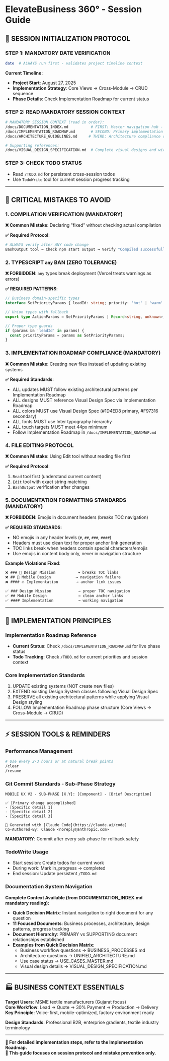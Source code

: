 # ElevateBusiness 360° - Session Guide

## 🚀 SESSION INITIALIZATION PROTOCOL

### **STEP 1: MANDATORY DATE VERIFICATION**
```bash
date  # ALWAYS run first - validates project timeline context
```

**Current Timeline:**
- **Project Start**: August 27, 2025
- **Implementation Strategy**: Core Views → Cross-Module → CRUD sequence
- **Phase Details**: Check Implementation Roadmap for current status

### **STEP 2: READ MANDATORY SESSION CONTEXT**
```bash
# MANDATORY SESSION CONTEXT (read in order):
/docs/DOCUMENTATION_INDEX.md          # FIRST: Master navigation hub - all documents and Quick Decision Matrix  
/docs/IMPLEMENTATION_ROADMAP.md       # SECOND: Primary implementation roadmap with streamlined phases
/docs/ARCHITECTURE_GUIDELINES.md     # THIRD: Architecture compliance rules (MANDATORY for all coding sessions)

# Supporting references:
/docs/VISUAL_DESIGN_SPECIFICATION.md  # Complete visual designs and wireframes
```

### **STEP 3: CHECK TODO STATUS**
- Read `/TODO.md` for persistent cross-session todos
- Use `TodoWrite` tool for current session progress tracking

---

## 🚨 CRITICAL MISTAKES TO AVOID

### **1. COMPILATION VERIFICATION (MANDATORY)**
**❌ Common Mistake**: Declaring "fixed" without checking actual compilation

**✅ Required Protocol**:
```bash
# ALWAYS verify after ANY code change
BashOutput tool → Check npm start output → Verify "Compiled successfully!"
```

### **2. TYPESCRIPT `any` BAN (ZERO TOLERANCE)**
**❌ FORBIDDEN**: `any` types break deployment (Vercel treats warnings as errors)

**✅ REQUIRED PATTERNS**:
```typescript
// Business domain-specific types
interface SetPriorityParams { leadId: string; priority: 'hot' | 'warm' | 'cold'; }

// Union types with fallback
export type ActionParams = SetPriorityParams | Record<string, unknown>;

// Proper type guards
if (params && 'leadId' in params) {
  const priorityParams = params as SetPriorityParams;
}
```

### **3. IMPLEMENTATION ROADMAP COMPLIANCE (MANDATORY)**
**❌ Common Mistake**: Creating new files instead of updating existing systems

**✅ Required Standards**:
- ALL updates MUST follow existing architectural patterns per Implementation Roadmap
- ALL designs MUST reference Visual Design Spec via Implementation Roadmap
- ALL colors MUST use Visual Design Spec (#1D4ED8 primary, #F97316 secondary)
- ALL fonts MUST use Inter typography hierarchy
- ALL touch targets MUST meet 44px minimum
- Follow Implementation Roadmap in `/docs/IMPLEMENTATION_ROADMAP.md`

### **4. FILE EDITING PROTOCOL**
**❌ Common Mistake**: Using Edit tool without reading file first

**✅ Required Protocol**:
1. `Read` tool first (understand current content)
2. `Edit` tool with exact string matching
3. `BashOutput` verification after changes

### **5. DOCUMENTATION FORMATTING STANDARDS (MANDATORY)**
**❌ FORBIDDEN**: Emojis in document headers (breaks TOC navigation)

**✅ REQUIRED STANDARDS**:
- NO emojis in any header levels (`#`, `##`, `###`, `####`)
- Headers must use clean text for proper anchor link generation
- TOC links break when headers contain special characters/emojis
- Use emojis in content body only, never in navigation structure

**Example Violations Fixed**:
```markdown
❌ ### 🎯 Design Mission          → breaks TOC links
❌ ## 📱 Mobile Design           → navigation failure
❌ #### 🔥 Implementation        → anchor link issues

✅ ### Design Mission            → proper TOC navigation
✅ ## Mobile Design              → clean anchor links  
✅ #### Implementation           → working navigation
```

---

## 🎯 IMPLEMENTATION PRINCIPLES

### **Implementation Roadmap Reference**
- **Current Status**: Check `/docs/IMPLEMENTATION_ROADMAP.md` for live phase status
- **Todo Tracking**: Check `/TODO.md` for current priorities and session context

### **Core Implementation Standards**
1. UPDATE existing systems (NOT create new files)
2. EXTEND existing Design System classes following Visual Design Spec
3. PRESERVE all existing architectural patterns while applying Visual Design styling
4. FOLLOW Implementation Roadmap phase structure (Core Views → Cross-Module → CRUD)

---

## ⚡ SESSION TOOLS & REMINDERS

### **Performance Management**
```bash
# Use every 2-3 hours or at natural break points
/clear
/resume
```

### **Git Commit Standards - Sub-Phase Strategy**
```
MOBILE UX V2 - SUB-PHASE [X.Y]: [Component] - [Brief Description]

✅ [Primary change accomplished]
- [Specific detail 1]
- [Specific detail 2]
- [Specific detail 3]

🤖 Generated with [Claude Code](https://claude.ai/code)
Co-Authored-By: Claude <noreply@anthropic.com>
```

**MANDATORY**: Commit after every sub-phase for rollback safety

### **TodoWrite Usage**
- Start session: Create todos for current work
- During work: Mark in_progress → completed
- End session: Update persistent `/TODO.md`

### **Documentation System Navigation**
**Complete Context Available (from DOCUMENTATION_INDEX.md mandatory reading):**
- **Quick Decision Matrix**: Instant navigation to right document for any question
- **11 Focused Documents**: Business processes, architecture, design patterns, progress tracking
- **Document Hierarchy**: PRIMARY vs SUPPORTING document relationships established
- **Examples from Quick Decision Matrix**: 
  - Business workflow questions → BUSINESS_PROCESSES.md
  - Architecture questions → UNIFIED_ARCHITECTURE.md
  - Use case status → USE_CASES_MASTER.md
  - Visual design details → VISUAL_DESIGN_SPECIFICATION.md

---

## 🏭 BUSINESS CONTEXT ESSENTIALS

**Target Users**: MSME textile manufacturers (Gujarat focus)  
**Core Workflow**: Lead → Quote → 30% Payment → Production → Delivery  
**Key Principle**: Voice-first, mobile-optimized, factory environment ready

**Design Standards**: Professional B2B, enterprise gradients, textile industry terminology

---

**📍 For detailed implementation steps, refer to the Implementation Roadmap.**  
**🎯 This guide focuses on session protocol and mistake prevention only.**